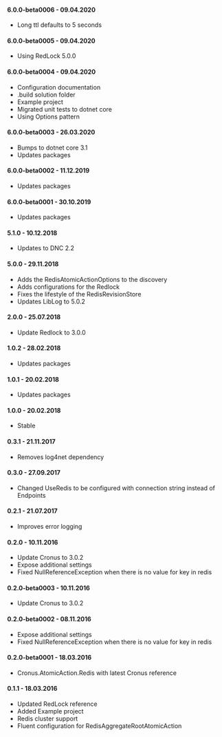#### 6.0.0-beta0006 - 09.04.2020
* Long ttl defaults to 5 seconds

#### 6.0.0-beta0005 - 09.04.2020
* Using RedLock 5.0.0

#### 6.0.0-beta0004 - 09.04.2020
* Configuration documentation
* .build solution folder
* Example project
* Migrated unit tests to dotnet core
* Using Options pattern

#### 6.0.0-beta0003 - 26.03.2020
* Bumps to dotnet core 3.1
* Updates packages

#### 6.0.0-beta0002 - 11.12.2019
* Updates packages

#### 6.0.0-beta0001 - 30.10.2019
* Updates packages

#### 5.1.0 - 10.12.2018
* Updates to DNC 2.2

#### 5.0.0 - 29.11.2018
* Adds the RedisAtomicActionOptions to the discovery
* Adds configurations for the Redlock
* Fixes the lifestyle of the RedisRevisionStore
* Updates LibLog to 5.0.2

#### 2.0.0 - 25.07.2018
* Update Redlock to 3.0.0

#### 1.0.2 - 28.02.2018
* Updates packages

#### 1.0.1 - 20.02.2018
* Updates packages

#### 1.0.0 - 20.02.2018
* Stable

#### 0.3.1 - 21.11.2017
* Removes log4net dependency

#### 0.3.0 - 27.09.2017
* Changed UseRedis to be configured with connection string instead of Endpoints

#### 0.2.1 - 21.07.2017
* Improves error logging

#### 0.2.0 - 10.11.2016
* Update Cronus to 3.0.2
* Expose additional settings
* Fixed NullReferenceException when there is no value for key in redis

#### 0.2.0-beta0003 - 10.11.2016
* Update Cronus to 3.0.2

#### 0.2.0-beta0002 - 08.11.2016
* Expose additional settings
* Fixed NullReferenceException when there is no value for key in redis

#### 0.2.0-beta0001 - 18.03.2016
* Cronus.AtomicAction.Redis with latest Cronus reference

#### 0.1.1 - 18.03.2016
* Updated RedLock reference
* Added Example project
* Redis cluster support
* Fluent configuration for RedisAggregateRootAtomicAction

